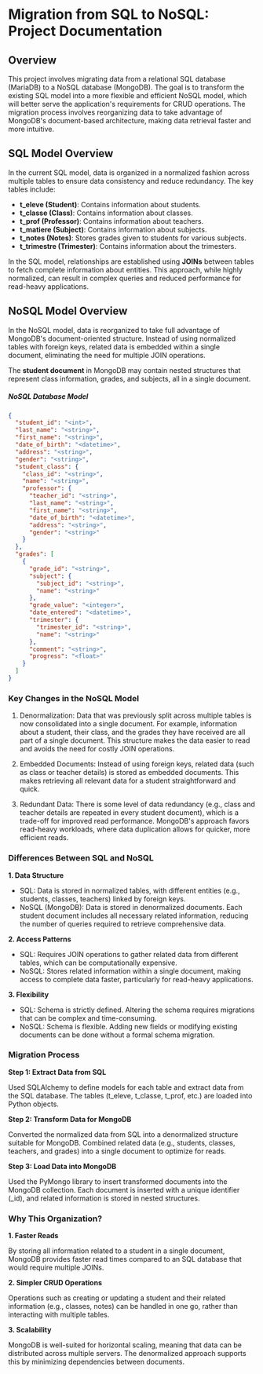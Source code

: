 # Migration from SQL to NoSQL: Project Documentation

## Overview
This project involves migrating data from a relational SQL database (MariaDB) to a NoSQL database (MongoDB). The goal is to transform the existing SQL model into a more flexible and efficient NoSQL model, which will better serve the application's requirements for CRUD operations. The migration process involves reorganizing data to take advantage of MongoDB's document-based architecture, making data retrieval faster and more intuitive.

## SQL Model Overview
In the current SQL model, data is organized in a normalized fashion across multiple tables to ensure data consistency and reduce redundancy. The key tables include:

- **t_eleve (Student)**: Contains information about students.
- **t_classe (Class)**: Contains information about classes.
- **t_prof (Professor)**: Contains information about teachers.
- **t_matiere (Subject)**: Contains information about subjects.
- **t_notes (Notes)**: Stores grades given to students for various subjects.
- **t_trimestre (Trimester)**: Contains information about the trimesters.

In the SQL model, relationships are established using **JOINs** between tables to fetch complete information about entities. This approach, while highly normalized, can result in complex queries and reduced performance for read-heavy applications.

## NoSQL Model Overview
In the NoSQL model, data is reorganized to take full advantage of MongoDB's document-oriented structure. Instead of using normalized tables with foreign keys, related data is embedded within a single document, eliminating the need for multiple JOIN operations.  

The **student document** in MongoDB may contain nested structures that represent class information, grades, and subjects, all in a single document.

##### NoSQL Database Model
```json
{
  "student_id": "<int>",
  "last_name": "<string>",
  "first_name": "<string>",
  "date_of_birth": "<datetime>",
  "address": "<string>",
  "gender": "<string>",
  "student_class": {
    "class_id": "<string>",
    "name": "<string>",
    "professor": {
      "teacher_id": "<string>",
      "last_name": "<string>",
      "first_name": "<string>",
      "date_of_birth": "<datetime>",
      "address": "<string>",
      "gender": "<string>"
    }
  },
  "grades": [
    {
      "grade_id": "<string>",
      "subject": {
        "subject_id": "<string>",
        "name": "<string>"
      },
      "grade_value": "<integer>",
      "date_entered": "<datetime>",
      "trimester": {
        "trimester_id": "<string>",
        "name": "<string>"
      },
      "comment": "<string>",
      "progress": "<float>"
    }
  ]
}

```

### Key Changes in the NoSQL Model

1. Denormalization:
    Data that was previously split across multiple tables is now consolidated into a single document.
    For example, information about a student, their class, and the grades they have received are all part of a single document. This structure makes the data easier to read and avoids the need for costly JOIN operations.

2. Embedded Documents:
    Instead of using foreign keys, related data (such as class or teacher details) is stored as embedded documents. This makes retrieving all relevant data for a student straightforward and quick.

3. Redundant Data:
    There is some level of data redundancy (e.g., class and teacher details are repeated in every student document), which is a trade-off for improved read performance. MongoDB's approach favors read-heavy workloads, where data duplication allows for quicker, more efficient reads.

### Differences Between SQL and NoSQL

**1. Data Structure**

- SQL: Data is stored in normalized tables, with different entities (e.g., students, classes, teachers) linked by foreign keys.
- NoSQL (MongoDB): Data is stored in denormalized documents. Each student document includes all necessary related information, reducing the number of queries required to retrieve comprehensive data.

**2. Access Patterns**

- SQL: Requires JOIN operations to gather related data from different tables, which can be computationally expensive.
- NoSQL: Stores related information within a single document, making access to complete data faster, particularly for read-heavy applications.

**3. Flexibility**

- SQL: Schema is strictly defined. Altering the schema requires migrations that can be complex and time-consuming.
- NoSQL: Schema is flexible. Adding new fields or modifying existing documents can be done without a formal schema migration.

### Migration Process

**Step 1: Extract Data from SQL**

Used SQLAlchemy to define models for each table and extract data from the SQL database.
The tables (t_eleve, t_classe, t_prof, etc.) are loaded into Python objects.

**Step 2: Transform Data for MongoDB**

Converted the normalized data from SQL into a denormalized structure suitable for MongoDB.
Combined related data (e.g., students, classes, teachers, and grades) into a single document to optimize for reads.

**Step 3: Load Data into MongoDB**

Used the PyMongo library to insert transformed documents into the MongoDB collection.
Each document is inserted with a unique identifier (_id), and related information is stored in nested structures.

### Why This Organization?
**1. Faster Reads**

By storing all information related to a student in a single document, MongoDB provides faster read times compared to an SQL database that would require multiple JOINs.

**2. Simpler CRUD Operations**

Operations such as creating or updating a student and their related information (e.g., classes, notes) can be handled in one go, rather than interacting with multiple tables.

**3. Scalability**

MongoDB is well-suited for horizontal scaling, meaning that data can be distributed across multiple servers. The denormalized approach supports this by minimizing dependencies between documents.